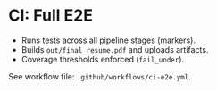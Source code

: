 # CI: Full E2E

- Runs tests across all pipeline stages (markers).
- Builds `out/final_resume.pdf` and uploads artifacts.
- Coverage thresholds enforced (`fail_under`).

See workflow file: `.github/workflows/ci-e2e.yml`.
